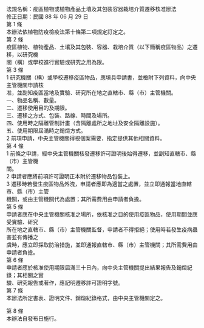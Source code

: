法規名稱：疫區植物或植物產品土壤及其包裝容器栽培介質遷移核准辦法  
修正日期：民國 88 年 06 月 29 日  
第 1 條  
本辦法依植物防疫檢疫法第十條第二項規定訂定之。  
第 2 條  
疫區植物、植物產品、土壤及其包裝、容器、栽培介質（以下簡稱疫區物品）之遷移，以研究機  
關（構）或學校進行實驗或研究之用為限。  
第 3 條  
1 研究機關（構）或學校遷移疫區物品，應填具申請書，並檢附下列資料，向中央主管機關申請核  
准，並副知疫區當地及實驗、研究所在地之直轄市、縣（市）主管機關。  
一、物品名稱、數量。  
二、遷移使用目的及期限。  
三、遷移之方式、包裝、路線、時間及場所。  
四、使用時之隔離管制計畫（含隔離處所之地址及安全隔離設施）。  
五、使用期限屆滿時之銷燬方式。  
2 前項申請，中央主管機關得視個案需要，指定提供其他相關資料。  
第 4 條  
1 前條之申請，經中央主管機關核發遷移許可證明後始得遷移，並副知直轄市、縣（市）主管機  
關。  
2 申請者應將前項許可證明正本附於遷移物品包裝上。  
3 遷移時若發生疫區物品外洩，申請者應即為適當之處置，並立即通報當地直轄市、縣（市）主管  
機關，或由主管機關代為處置；其所需費用由申請者負擔。  
第 5 條  
申請者應在中央主管機關核准之場所，依核准之目的使用疫區物品，使用期間並應受實驗、研究  
所在地之直轄市、縣（市）主管機關監督，申請者不得拒絕；使用時若發生疫病蟲害並有傳播之  
虞時，應立即採取防治措施，並即通報直轄市、縣（市）主管機關；其所需費用由申請者負擔。  
第 6 條  
申請者應於核准使用期限屆滿三十日內，向中央主管機關提出結果報告及銷燬紀錄；其相關之實  
驗、研究報告或著作，應記明遷移許可證明字號。  
第 7 條  
本辦法所定書表、證明文件、銷燬紀錄格式，由中央主管機關定之。  


第 8 條  
本辦法自發布日施行。  



